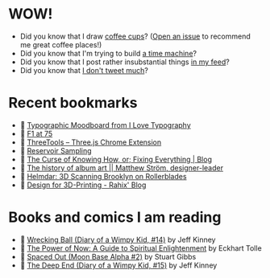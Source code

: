 # WOW!

- Did you know that I draw [coffee cups](https://papercups.mamuso.net/)? ([Open an issue](https://github.com/mamuso/papercups/issues) to recommend me great coffee places!)
- Did you know that I'm trying to build [a time machine](https://github.com/mamuso/fluxcapacitor)?
- Did you know that I post rather insubstantial things [in my feed](https://feed.mamuso.net/)?
- Did you know that [I don't tweet much](https://twitter.com/mamuso)?

# Recent bookmarks

- 👀 [Typographic Moodboard from I Love Typography](https://ilovetypography.com/font-inspiration/)
- 👀 [F1 at 75](https://www.bbc.co.uk/sport/extra/v7yykmbyey/f1-at-75-by-bbc-sport-and-getty-images)
- 👀 [ThreeTools – Three.js Chrome Extension](https://three.tools/)
- 👀 [Reservoir Sampling](https://samwho.dev/reservoir-sampling/)
- 👀 [The Curse of Knowing How, or; Fixing Everything | Blog](https://notashelf.dev/posts/curse-of-knowing#technical-capability-as-a-moral-weight)
- 👀 [The history of album art || Matthew Ström, designer-leader](https://matthewstrom.com/writing/album-art/)
- 👀 [Helmdar: 3D Scanning Brooklyn on Rollerblades](https://owentrueblood.com/blog/2025/05/04/helmdar/)
- 👀 [Design for 3D-Printing - Rahix' Blog](https://blog.rahix.de/design-for-3d-printing/)


# Books and comics I am reading

- 📘 [Wrecking Ball (Diary of a Wimpy Kid, #14)](https://www.goodreads.com/book/show/44091234) by Jeff Kinney
- 📘 [The Power of Now: A Guide to Spiritual Enlightenment](https://www.goodreads.com/book/show/6512869) by Eckhart Tolle
- 📘 [Spaced Out (Moon Base Alpha #2)](https://www.goodreads.com/book/show/26022750) by Stuart Gibbs
- 📘 [The Deep End (Diary of a Wimpy Kid, #15)](https://www.goodreads.com/book/show/51468119) by Jeff Kinney

